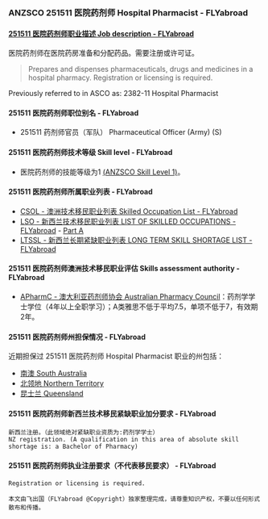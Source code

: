### ANZSCO 251511 医院药剂师 Hospital Pharmacist - FLYabroad ###

####  [251511 医院药剂师职业描述 Job description - FLYabroad](http://www.flyabroadvisa.com/anzsco/2515.html#251511)

医院药剂师在医院药房准备和分配药品。需要注册或许可证。 

> Prepares and dispenses pharmaceuticals, drugs and medicines in a hospital pharmacy. Registration or licensing is required.

Previously referred to in ASCO as:
2382-11 Hospital Pharmacist

#### 251511 医院药剂师职位别名 - FLYabroad
 
- 251511	 药剂师官员（军队） Pharmaceutical Officer (Army) (S)

#### 251511 医院药剂师技术等级 Skill level - FLYabroad

- 医院药剂师的技能等级为1 [(ANZSCO Skill Level 1)](http://www.flyabroadvisa.com/anzsco/)。

#### 251511 医院药剂师所属职业列表 - FLYabroad

- [CSOL - 澳洲技术移民职业列表 Skilled Occupation List - FLYabroad](http://www.flyabroadvisa.com/sol/)
- [LSO - 新西兰技术移民职业列表 LIST OF SKILLED OCCUPATIONS - FLYabroad](http://nz.flyabroadvisa.com/lso/) - [Part A](parta)
- [LTSSL - 新西兰长期紧缺职业列表 LONG TERM SKILL SHORTAGE LIST - FLYabroad](http://nz.flyabroadvisa.com/work-residence/ltssl.html)

#### 251511 医院药剂师澳洲技术移民职业评估 Skills assessment authority - FLYabroad

- [APharmC - 澳大利亚药剂师协会  Australian Pharmacy Council](http://www.flyabroadvisa.com/ass/apharmc.html)：药剂学学士学位（4年以上全职学习）；A类雅思不低于平均7.5，单项不低于7，有效期2年。

#### 251511 医院药剂师州担保情况 - FLYabroad

近期担保过 251511 医院药剂师 Hospital Pharmacist 职业的州包括：

- [南澳 South Australia](http://www.flyabroadvisa.com/zdb/sa.html)
- [北领地 Northern Territory](http://www.flyabroadvisa.com/zdb/nt.html)
- [昆士兰 Queensland](http://www.flyabroadvisa.com/zdb/qld.html)

#### 251511 医院药剂师新西兰技术移民紧缺职业加分要求 - FLYabroad

    新西兰注册。（此领域绝对紧缺职业资质为:药剂学学士）
    NZ registration. (A qualification in this area of absolute skill shortage is: a Bachelor of Pharmacy)

#### 251511 医院药剂师执业注册要求（不代表移民要求） - FLYabroad

    Registration or licensing is required.

`本文由飞出国（FLYabroad @Copyright）独家整理完成，请尊重知识产权，不要以任何形式散布和传播。`